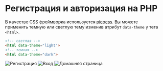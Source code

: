 # Регистрация и авторизация на PHP

В качестве CSS фреймворка используется [picocss](https://picocss.com/). 
Вы можете применить темную или светлую тему изменив атрибут `data-theme` у тега `<html>`.

```html
<!-- светлая -->
<html data-theme="light">
<!-- темная -->
<html data-theme="dark">
```

![Регистрация](https://i.imgur.com/7i1S9Pn.png)
![Вход](https://i.imgur.com/6UKc4Lu.png)
![Домашняя страница](https://i.imgur.com/sNrwTxE.png)